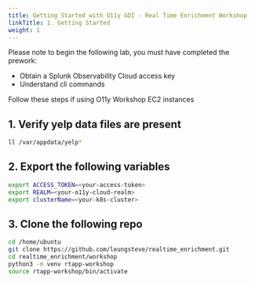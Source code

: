 ```yaml
---
title: Getting Started with O11y GDI - Real Time Enrichment Workshop
linkTitle: 1. Getting Started
weight: 1
---
```


Please note to begin the following lab, you must have completed the prework:

- Obtain a Splunk Observability Cloud access key
- Understand cli commands

Follow these steps if using O11y Workshop EC2 instances

## 1. Verify yelp data files are present

``` bash
ll /var/appdata/yelp*
```

## 2. Export the following variables

``` bash
export ACCESS_TOKEN=<your-access-token> 
export REALM=<your-o11y-cloud-realm> 
export clusterName=<your-k8s-cluster> 
```

## 3. Clone the following repo

``` bash
cd /home/ubuntu 
git clone https://github.com/leungsteve/realtime_enrichment.git 
cd realtime_enrichment/workshop 
python3 -m venv rtapp-workshop 
source rtapp-workshop/bin/activate
```
